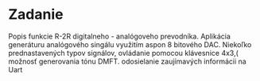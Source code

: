 # Zadanie
Popis funkcie R-2R digitalneho - analógoveho prevodníka. Aplikácia generáturu analógového singálu využitím aspon 8 bitového DAC.
Niekoľko prednastavených typov signálov, ovládanie pomocou klávesnice 4x3,( možnosť generovania tónu DMFT. odosielanie zaujímavých informácii na Uart

